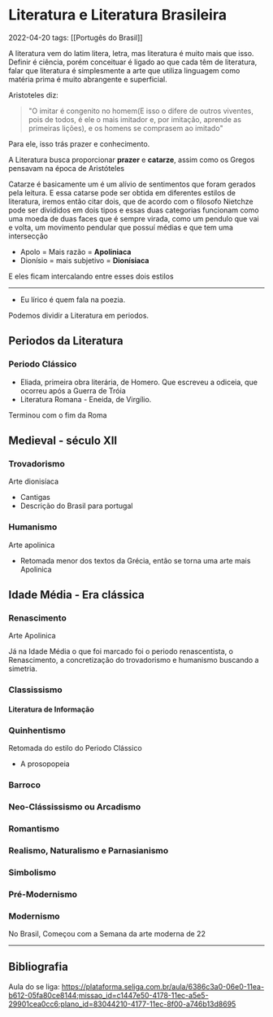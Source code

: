 # Literatura e Literatura Brasileira
2022-04-20
tags: [[Portugês do Brasil]]

A literatura vem do latim litera, letra, mas literatura é muito mais que isso. Definir é ciência, porém conceituar é ligado ao que cada têm de literatura, falar que literatura é simplesmente a arte que utiliza linguagem como matéria prima é muito abrangente e superficial.

Aristoteles diz: 
> "O imitar é congenito no homem(E isso o difere de outros viventes, pois de todos, é ele o mais imitador e, por imitação, aprende as primeiras lições), e os homens se comprasem ao imitado"

Para ele, isso trás prazer e conhecimento.

A Literatura busca proporcionar **prazer** e **catarze**, assim como os Gregos pensavam na época de Aristóteles

Catarze é basicamente um é um alívio de sentimentos que foram gerados pela leitura. E essa catarse pode ser obtida em diferentes estilos de literatura, iremos então citar dois, que de acordo com o filosofo Nietchze pode ser divididos em dois tipos e essas duas categorias funcionam como uma moeda de  duas faces que é sempre virada, como um pendulo que vai e volta, um movimento pendular que possuí médias e que tem uma intersecção

* Apolo = Mais razão = **Apoliniaca** 
* Dionísio = mais subjetivo = **Dionísiaca**

E eles ficam intercalando entre esses dois estilos

---------------------------------------------
* Eu lírico é quem fala na poezia.

Podemos dividir a Literatura em periodos.

## Periodos da Literatura

### Periodo Clássico
* Eliada, primeira obra literária, de Homero. Que escreveu a odiceia, que ocorreu após a Guerra de Tróia
* Literatura Romana - Eneida, de Virgílio.

Terminou com o fim da Roma

## Medieval -  século XII

### Trovadorismo
Arte dionisíaca

* Cantigas 
* Descrição do Brasil para portugal

### Humanismo
Arte apolinica

* Retomada menor dos textos da Grécia, então se torna  uma arte mais Apolinica

## Idade Média -  Era clássica 

### Renascimento
Arte Apolinica

Já na Idade Média o que foi marcado foi o periodo renascentista, o Renascimento, a concretização do trovadorismo e humanismo buscando a simetria.


### Classissismo

#### Literatura de Informação

###  Quinhentismo

Retomada do estilo do Periodo Clássico

* A prosopopeia

### Barroco
### Neo-Clássissismo ou Arcadismo
### Romantismo
### Realismo, Naturalismo e Parnasianismo
### Simbolismo
### Pré-Modernismo
### Modernismo
No Brasil, Começou com a Semana da arte moderna de 22

-----------------------------------------------
## Bibliografia

Aula do se liga:
https://plataforma.seliga.com.br/aula/6386c3a0-06e0-11ea-b612-05fa80ce8144;missao_id=c1447e50-4178-11ec-a5e5-29901cea0cc6;plano_id=83044210-4177-11ec-8f00-a746b13d8695